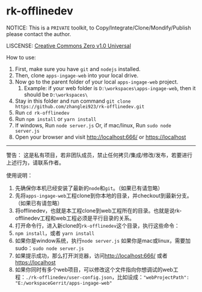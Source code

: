 # rk-offlinedev

NOTICE:
  This is a `PRIVATE` toolkit, to Copy/Integrate/Clone/Mondify/Publish please contact the author.


LISCENSE:
[Creative Commons Zero v1.0 Universal](https://choosealicense.com/licenses/cc0-1.0/)


How to use:
 1. First, make sure you have `git` and `nodejs` installed.
 1. Then, clone `apps-ingage-web` into your local drive.
 1. Now go to the parent folder of your local `apps-ingage-web` project.
    1. Example: if your web folder is `D:\workspaces\apps-ingage-web`, then it should be `D:\workspaces\`
 1. Stay in this folder and run command `git clone https://github.com/zhanglei923/rk-offlinedev.git`
 1. Run `cd rk-offlinedev`
 1. Run `npm install` or `yarn install`
 1. If windows, Run `node server.js`
    Or, if mac/linux, Run `sudo node server.js`
 1. Open your browser and visit [http://localhost:666/](http://localhost:666/) or [https://localhost](https://localhost)

------

警告：
这是私有项目，若非团队成员，禁止任何拷贝/集成/修改/发布，若要进行上述行为，请联系作者。

使用说明：
1. 先确保你本机已经安装了最新的`node`和`git`。（如果已有请忽略）
1. 先将`apps-ingage-web`工程clone到你本地的目录，并checkout到最新分支。（如果已有请忽略）
1. 将offlinedev，也就是本工程clone到web工程所在的目录。也就是说rk-offlinedev工程和web工程必须是平行目录的关系。
1. 打开命令行，进入新clone的`rk-offlinedev`这个目录，执行这些命令：
 1. `npm install`，或者 `yarn install`
 1. 如果你是window系统，执行`node server.js`
    如果你是mac或linux，需要加sudo：`sudo node server.js`
 1. 如果提示成功，那么打开浏览器，访问[http://localhost:666/](http://localhost:666/) 或者 [https://localhost](https://localhost)
1. 如果你同时有多个web项目，可以修改这个文件指向你想调试的web工程：`./rk-offlinedev/user-config.json`，比如设成：`"webProjectPath": "E:/workspaceGerrit/apps-ingage-web"`
